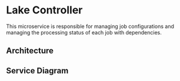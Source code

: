 
# Lake Controller

This microservice is responsible for managing job configurations and managing the processing status of each job with dependencies.


## Architecture


## Service Diagram

